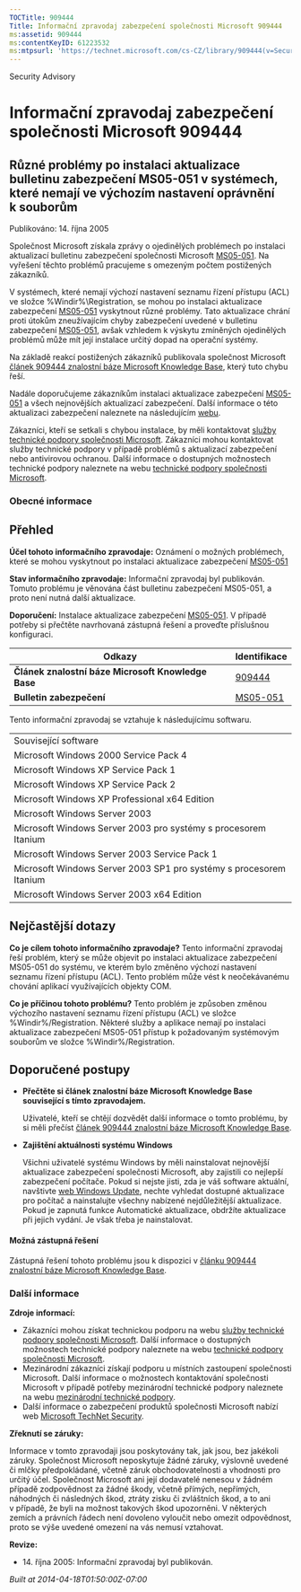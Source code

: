 ```yaml
---
TOCTitle: 909444
Title: Informační zpravodaj zabezpečení společnosti Microsoft 909444
ms:assetid: 909444
ms:contentKeyID: 61223532
ms:mtpsurl: 'https://technet.microsoft.com/cs-CZ/library/909444(v=Security.10)'
---
```


Security Advisory

Informační zpravodaj zabezpečení společnosti Microsoft 909444
=============================================================

Různé problémy po instalaci aktualizace bulletinu zabezpečení MS05-051 v systémech, které nemají ve výchozím nastavení oprávnění k souborům
-------------------------------------------------------------------------------------------------------------------------------------------

Publikováno: 14. října 2005

Společnost Microsoft získala zprávy o ojedinělých problémech po instalaci aktualizací bulletinu zabezpečení společnosti Microsoft [MS05-051](http://technet.microsoft.com/security/bulletin/ms05_051). Na vyřešení těchto problémů pracujeme s omezeným počtem postižených zákazníků.

V systémech, které nemají výchozí nastavení seznamu řízení přístupu (ACL) ve složce %Windir%\\Registration, se mohou po instalaci aktualizace zabezpečení [MS05-051](http://technet.microsoft.com/security/bulletin/ms05_051) vyskytnout různé problémy. Tato aktualizace chrání proti útokům zneužívajícím chyby zabezpečení uvedené v bulletinu zabezpečení [MS05-051](http://technet.microsoft.com/security/bulletin/ms05_051), avšak vzhledem k výskytu zmíněných ojedinělých problémů může mít její instalace určitý dopad na operační systémy.

Na základě reakcí postižených zákazníků publikovala společnost Microsoft [článek 909444 znalostní báze Microsoft Knowledge Base](http://support.microsoft.com/kb/909444), který tuto chybu řeší.

Nadále doporučujeme zákazníkům instalaci aktualizace zabezpečení [MS05-051](http://technet.microsoft.com/security/bulletin/ms05_051) a všech nejnovějších aktualizací zabezpečení. Další informace o této aktualizaci zabezpečení naleznete na následujícím [webu](http://www.microsoft.com/security/).

Zákazníci, kteří se setkali s chybou instalace, by měli kontaktovat [služby technické podpory společnosti Microsoft](http://go.microsoft.com/fwlink/?linkid=21131). Zákazníci mohou kontaktovat služby technické podpory v případě problémů s aktualizací zabezpečení nebo antivirovou ochranou. Další informace o dostupných možnostech technické podpory naleznete na webu [technické podpory společnosti Microsoft](http://support.microsoft.com/).

### Obecné informace

Přehled
-------

<span></span>
**Účel tohoto informačního zpravodaje:** Oznámení o možných problémech, které se mohou vyskytnout po instalaci aktualizace zabezpečení [MS05-051](http://technet.microsoft.com/security/bulletin/ms05_051)

**Stav informačního zpravodaje:** Informační zpravodaj byl publikován. Tomuto problému je věnována část bulletinu zabezpečení MS05-051, a proto není nutná další aktualizace.

**Doporučení:** Instalace aktualizace zabezpečení [MS05-051](http://technet.microsoft.com/security/bulletin/ms05_051). V případě potřeby si přečtěte navrhovaná zástupná řešení a proveďte příslušnou konfiguraci.

| Odkazy                                             | Identifikace                                                        |
|----------------------------------------------------|---------------------------------------------------------------------|
| **Článek znalostní báze Microsoft Knowledge Base** | [909444](http://support.microsoft.com/kb/909444)                    |
| **Bulletin zabezpečení**                           | [MS05-051](http://technet.microsoft.com/security/bulletin/ms05_051) |

Tento informační zpravodaj se vztahuje k následujícímu softwaru.

|                                                                    |
|--------------------------------------------------------------------|
| Související software                                               |
| Microsoft Windows 2000 Service Pack 4                              |
| Microsoft Windows XP Service Pack 1                                |
| Microsoft Windows XP Service Pack 2                                |
| Microsoft Windows XP Professional x64 Edition                      |
| Microsoft Windows Server 2003                                      |
| Microsoft Windows Server 2003 pro systémy s procesorem Itanium     |
| Microsoft Windows Server 2003 Service Pack 1                       |
| Microsoft Windows Server 2003 SP1 pro systémy s procesorem Itanium |
| Microsoft Windows Server 2003 x64 Edition                          |

Nejčastější dotazy
------------------

<span></span>
**Co je cílem tohoto informačního zpravodaje?**
Tento informační zpravodaj řeší problém, který se může objevit po instalaci aktualizace zabezpečení MS05-051 do systému, ve kterém bylo změněno výchozí nastavení seznamu řízení přístupu (ACL). Tento problém může vést k neočekávanému chování aplikací využívajících objekty COM.

**Co je příčinou tohoto problému?**
Tento problém je způsoben změnou výchozího nastavení seznamu řízení přístupu (ACL) ve složce %Windir%/Registration. Některé služby a aplikace nemají po instalaci aktualizace zabezpečení MS05-051 přístup k požadovaným systémovým souborům ve složce %Windir%/Registration.

Doporučené postupy
------------------

<span></span>
-   **Přečtěte si článek znalostní báze Microsoft Knowledge Base související s tímto zpravodajem.**

    Uživatelé, kteří se chtějí dozvědět další informace o tomto problému, by si měli přečíst [článek 909444 znalostní báze Microsoft Knowledge Base](http://support.microsoft.com/kb/909444).

-   **Zajištění aktuálnosti systému Windows**

    Všichni uživatelé systému Windows by měli nainstalovat nejnovější aktualizace zabezpečení společnosti Microsoft, aby zajistili co nejlepší zabezpečení počítače. Pokud si nejste jisti, zda je váš software aktuální, navštivte [web Windows Update](http://update.microsoft.com/microsoftupdate//), nechte vyhledat dostupné aktualizace pro počítač a nainstalujte všechny nabízené nejdůležitější aktualizace. Pokud je zapnutá funkce Automatické aktualizace, obdržíte aktualizace při jejich vydání. Je však třeba je nainstalovat.

#### Možná zástupná řešení

Zástupná řešení tohoto problému jsou k dispozici v [článku 909444 znalostní báze Microsoft Knowledge Base](http://support.microsoft.com/kb/909444).

### Další informace

**Zdroje informací:**

-   Zákazníci mohou získat technickou podporu na webu [služby technické podpory společnosti Microsoft](http://go.microsoft.com/fwlink/?linkid=21131). Další informace o dostupných možnostech technické podpory naleznete na webu [technické podpory společnosti Microsoft](http://support.microsoft.com/).
-   Mezinárodní zákazníci získají podporu u místních zastoupení společnosti Microsoft. Další informace o možnostech kontaktování společnosti Microsoft v případě potřeby mezinárodní technické podpory naleznete na webu [mezinárodní technické podpory](http://go.microsoft.com/fwlink/?linkid=21155).
-   Další informace o zabezpečení produktů společnosti Microsoft nabízí web [Microsoft TechNet Security](http://www.microsoft.com/cze/technet/security/).

**Zřeknutí se záruky:**

Informace v tomto zpravodaji jsou poskytovány tak, jak jsou, bez jakékoli záruky. Společnost Microsoft neposkytuje žádné záruky, výslovně uvedené či mlčky předpokládané, včetně záruk obchodovatelnosti a vhodnosti pro určitý účel. Společnost Microsoft ani její dodavatelé nenesou v žádném případě zodpovědnost za žádné škody, včetně přímých, nepřímých, náhodných či následných škod, ztráty zisku či zvláštních škod, a to ani v případě, že byli na možnost takových škod upozorněni. V některých zemích a právních řádech není dovoleno vyloučit nebo omezit odpovědnost, proto se výše uvedené omezení na vás nemusí vztahovat.

**Revize:**

-   14. října 2005: Informační zpravodaj byl publikován.

*Built at 2014-04-18T01:50:00Z-07:00*
